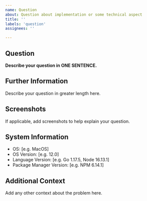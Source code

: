 ```yaml
---
name: Question
about: Question about implementation or some technical aspect
title: ''
labels: 'question'
assignees: ''

---
```


## Question
**Describe your question in ONE SENTENCE.**

## Further Information
Describe your question in greater length here.

## Screenshots
If applicable, add screenshots to help explain your question.

## System Information
 - OS: [e.g. MacOS]
 - OS Version: [e.g. 12.0]
 - Language Version: [e.g. Go 1.17.5, Node 16.13.1]
 - Package Manager Version: [e.g. NPM 6.14.1]

## Additional Context
Add any other context about the problem here.
